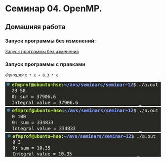# Семинар 04. OpenMP.

## Домашняя работа

### Запуск программы без изменений:
[Запуск программы без изменений](screenshots/1.png)

### Запуск программы с правками
*Функция* `x * x + 0.3 * x`

![Первый прогон](screenshots/2.png)
![Второй прогон](screenshots/3.png)
![Третий прогон](screenshots/4.png)
